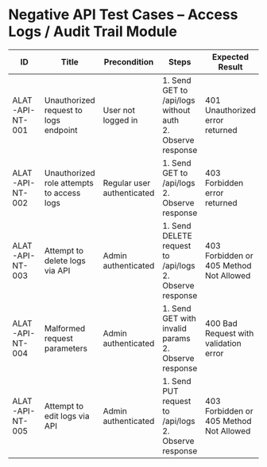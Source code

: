 # Negative API Test Cases – Access Logs / Audit Trail Module

| ID               | Title                                           | Precondition                        | Steps                                                         | Expected Result                           | Actual Result | Status |
|-------------------|-------------------------------------------------|-------------------------------------|---------------------------------------------------------------|-------------------------------------------|---------------|--------|
| ALAT-API-NT-001   | Unauthorized request to logs endpoint           | User not logged in                  | 1. Send GET to /api/logs without auth <br> 2. Observe response | 401 Unauthorized error returned |               |        |
| ALAT-API-NT-002   | Unauthorized role attempts to access logs       | Regular user authenticated          | 1. Send GET to /api/logs <br> 2. Observe response | 403 Forbidden error returned |               |        |
| ALAT-API-NT-003   | Attempt to delete logs via API                   | Admin authenticated                 | 1. Send DELETE request to /api/logs <br> 2. Observe response | 403 Forbidden or 405 Method Not Allowed |               |        |
| ALAT-API-NT-004   | Malformed request parameters                     | Admin authenticated                 | 1. Send GET with invalid params <br> 2. Observe response | 400 Bad Request with validation error |               |        |
| ALAT-API-NT-005   | Attempt to edit logs via API                      | Admin authenticated                 | 1. Send PUT request to /api/logs <br> 2. Observe response | 403 Forbidden or 405 Method Not Allowed |               |        |